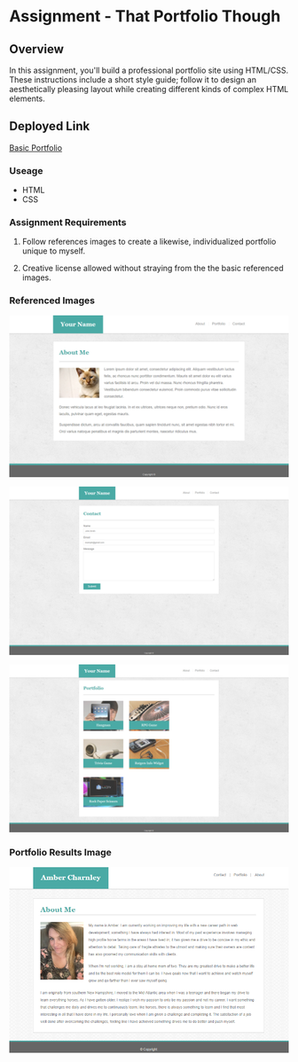 # Assignment - That Portfolio Though

## Overview

In this assignment, you'll build a professional portfolio site using HTML/CSS. These instructions include a short style guide; follow it to design an aesthetically pleasing layout while creating different kinds of complex HTML elements.

## Deployed Link
[Basic Portfolio](https://2mlcmonkeys.github.io/Basic-Portfolio/)

### Useage
- HTML
- CSS

### Assignment Requirements
1. Follow references images to create a likewise, individualized portfolio unique to myself.

2. Creative license allowed without straying from the the basic referenced images. 

### Referenced Images

   ![Portfolio About](/assets/images/portfolio-about-me.png)

   ![Portfolio Contact](/assets/images/portfolio-contact.png)

   ![Portfolio Gallery](/assets/images/portfolio-gallery.png)


### Portfolio Results Image

   ![Portfolio Gallery](/assets/images/Screenshot.png)
